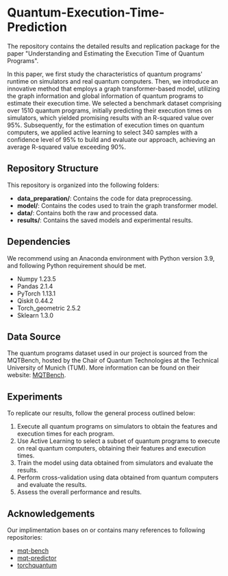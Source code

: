 # Quantum-Execution-Time-Prediction
The repository contains the detailed results and replication package for the paper "Understanding and Estimating the Execution Time of Quantum Programs".

In this paper, we first study the characteristics of quantum programs' runtime on simulators and real quantum computers. Then, we introduce an innovative method that employs a graph transformer-based model, utilizing the graph information and global information of quantum programs to estimate their execution time. We selected a benchmark dataset comprising over 1510 quantum programs, initially predicting their execution times on simulators, which yielded promising results with an R-squared value over 95\%. Subsequently, for the estimation of execution times on quantum computers, we applied active learning to select 340 samples with a confidence level of 95\% to build and evaluate our approach, achieving an average R-squared value exceeding 90\%. 


## Repository Structure
This repository is organized into the following folders:

- **data_preparation/**: Contains the code for data preprocessing.
- **model/**: Contains the codes used to train the graph transformer model.
- **data/**: Contains both the raw and processed data.
- **results/**: Contains the saved models and experimental results.


## Dependencies
We recommend using an Anaconda environment with Python version 3.9, and following Python requirement should be met.

* Numpy 1.23.5
* Pandas 2.1.4
* PyTorch 1.13.1
* Qiskit 0.44.2
* Torch_geometric 2.5.2
* Sklearn 1.3.0

## Data Source

The quantum programs dataset used in our project is sourced from the MQTBench, hosted by the Chair of Quantum Technologies at the Technical University of Munich (TUM). More information can be found on their website: [MQTBench](https://www.cda.cit.tum.de/mqtbench/).


## Experiments

To replicate our results, follow the general process outlined below:

1. Execute all quantum programs on simulators to obtain the features and execution times for each program.
2. Use Active Learning to select a subset of quantum programs to execute on real quantum computers, obtaining their features and execution times.
3. Train the model using data obtained from simulators and evaluate the results.
4. Perform cross-validation using data obtained from quantum computers and evaluate the results.
5. Assess the overall performance and results.


## Acknowledgements

Our implimentation bases on or contains many references to following repositories:

* [mqt-bench](https://github.com/cda-tum/mqt-bench)
* [mqt-predictor](https://github.com/cda-tum/mqt-predictor)
* [torchquantum](https://github.com/mit-han-lab/torchquantum)



